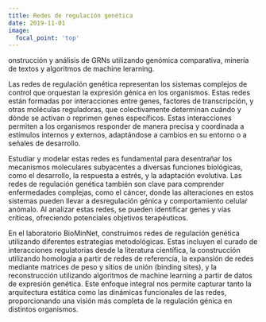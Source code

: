 ```yaml
---
title: Redes de regulación genética
date: 2019-11-01
image:
  focal_point: 'top'
---
```


onstrucción y análisis de GRNs utilizando genómica comparativa, minería de textos y algoritmos de machine lerarning. 

<!--more-->

Las redes de regulación genética representan los sistemas complejos de control que orquestan la expresión génica en los organismos. Estas redes están formadas por interacciones entre genes, factores de transcripción, y otras moléculas reguladoras, que colectivamente determinan cuándo y dónde se activan o reprimen genes específicos. Estas interacciones permiten a los organismos responder de manera precisa y coordinada a estímulos internos y externos, adaptándose a cambios en su entorno o a señales de desarrollo.

Estudiar y modelar estas redes es fundamental para desentrañar los mecanismos moleculares subyacentes a diversas funciones biológicas, como el desarrollo, la respuesta a estrés, y la adaptación evolutiva. Las redes de regulación genética también son clave para comprender enfermedades complejas, como el cáncer, donde las alteraciones en estos sistemas pueden llevar a desregulación génica y comportamiento celular anómalo. Al analizar estas redes, se pueden identificar genes y vías críticas, ofreciendo potenciales objetivos terapéuticos.

En el laboratorio BioMinNet, construimos redes de regulación genética utilizando diferentes estrategias metodológicas. Estas incluyen el curado de interacciones regulatorias desde la literatura científica, la construcción utilizando homología a partir de redes de referencia, la expansión de redes mediante matrices de peso y sitios de unión (binding sites), y la reconstrucción utilizando algoritmos de machine learning a partir de datos de expresión genética. Este enfoque integral nos permite capturar tanto la arquitectura estática como las dinámicas funcionales de las redes, proporcionando una visión más completa de la regulación génica en distintos organismos.
